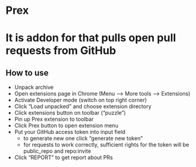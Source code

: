 Prex
======
# It is addon for that pulls open pull requests from GitHub

How to use
---------
* Unpack archive
* Open extensions page in Chrome (Menu —> More tools —> Extensions)
* Activate Developer mode (switch on top right corner)
* Click “Load unpacked” and choose extension directory
* Click extensions button on toolbar (“puzzle”)
* Pin up Prex extension to toolbar
* Click Prex button to open extension menu
* Put your GitHub access token into input field 
  * to generate new one click “generate new token”
  * for requests to work correctly, sufficient rights for the token will be public_repo and repo:invite
* Click “REPORT” to get report about PRs



